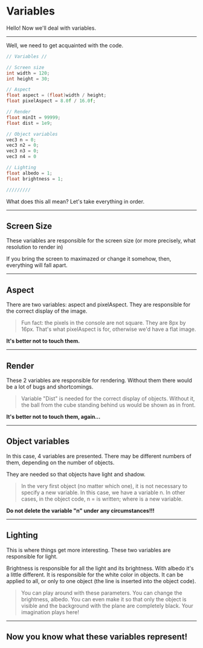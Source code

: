 # Variables

Hello!
Now we'll deal with variables.

----------------------------
Well, we need to get acquainted with the code.

```c++
// Variables //

// Screen size
int width = 120;
int height = 30;

// Aspect
float aspect = (float)width / height;
float pixelAspect = 8.0f / 16.0f;

// Render
float minIt = 99999;
float dist = 1e9;

// Object variables
vec3 n = 0;
vec3 n2 = 0;
vec3 n3 = 0;
vec3 n4 = 0

// Lighting
float albedo = 1;
float brightness = 1;

/////////
```

What does this all mean?
Let's take everything in order.

-----------------
Screen Size
-----------------

These variables are responsible for the screen size (or more precisely, what resolution to render in)

If you bring the screen to maximazed or change it somehow, then, everything will fall apart.

---
Aspect
---

There are two variables: aspect and pixelAspect.
They are responsible for the correct display of the image.

> Fun fact: the pixels in the console are not square. They are 8px by 16px. That's what pixelAspect is for, otherwise we'd have a flat image.


**It's better not to touch them.**

---
Render
---

These 2 variables are responsible for rendering.
Without them there would be a lot of bugs and shortcomings.

> Variable "Dist" is needed for the correct display of objects. Without it, the ball from the cube standing behind us would be shown as in front.

**It's better not to touch them, again...**

---
Object variables
---

In this case, 4 variables are presented.
There may be different numbers of them, depending on the number of objects.

They are needed so that objects have light and shadow.

> In the very first object (no matter which one), it is not necessary to specify a new variable. In this case, we have a variable n. In other cases, in the object code, n = <variable> is written; where <variable> is a new variable.

**Do not delete the variable "n" under any circumstances!!!**

---
Lighting
---

This is where things get more interesting.
These two variables are responsible for light.

Brightness is responsible for all the light and its brightness.
With albedo it's a little different. It is responsible for the white color in objects. It can be applied to all, or only to one object (the line is inserted into the object code).

> You can play around with these parameters. You can change the brightness, albedo. You can even make it so that only the object is visible and the background with the plane are completely black. Your imagination plays here!

---

## Now you know what these variables represent!

